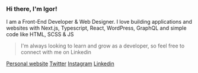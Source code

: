 ### Hi there, I'm Igor!

I am a Front-End Developer & Web Designer. I love building applications and websites with Next.js, Typescript, React, WordPress, GraphQL and simple code like HTML, SCSS & JS

> I'm always looking to learn and grow as a developer, so feel free to connect with me on Linkedin

[Personal website](https://igorswatowski.com)
[Twitter](https://twitter.com/igorfrontend)
[Instagram](https://instagram.com/igor.websites)
[Linkedin](https://linkedin.com/in/igorSwatowski)

